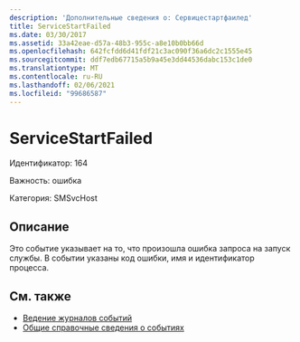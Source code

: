 ```yaml
---
description: 'Дополнительные сведения о: Сервицестартфаилед'
title: ServiceStartFailed
ms.date: 03/30/2017
ms.assetid: 33a42eae-d57a-48b3-955c-a8e10b0bb66d
ms.openlocfilehash: 642fcfdd6d41fdf21c3ac090f36a6dc2c1555e45
ms.sourcegitcommit: ddf7edb67715a5b9a45e3dd44536dabc153c1de0
ms.translationtype: MT
ms.contentlocale: ru-RU
ms.lasthandoff: 02/06/2021
ms.locfileid: "99686587"
---
```

# <a name="servicestartfailed"></a>ServiceStartFailed

Идентификатор: 164  
  
 Важность: ошибка  
  
 Категория: SMSvcHost  
  
## <a name="description"></a>Описание  

 Это событие указывает на то, что произошла ошибка запроса на запуск службы. В событии указаны код ошибки, имя и идентификатор процесса.  
  
## <a name="see-also"></a>См. также

- [Ведение журналов событий](index.md)
- [Общие справочные сведения о событиях](events-general-reference.md)

